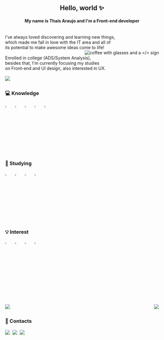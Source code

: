 ## <p align=center>Hello, world :sparkles:</p>

#### <p align=center>My name is Thaís Araujo and I'm a Front-end developer</p>

<p align=left><br>I've always loved discovering and learning new things, 
<br>which made me fall in love with the IT area and all of 
<br>its potential to make awesome ideas come to life! 
<br><img align=right src="https://i.imgur.com/pkVQLw5.png" alt="coffee with glasses and a </> sign">
<br>Enrolled in college (ADS/System Analysis), 
<br>besides that, I'm currently focusing my studies 
<br>on Front-end and UI design, also interested in UX.
<br><br><a href="https://thaisaraujo.vercel.app/" target=”_blank”><img src="https://img.shields.io/badge/%E2%99%A1-Portfolio-%2300684c?style=plastic" /></a></p>

##

### 💻 Knowledge
<img src="https://cdn.jsdelivr.net/gh/devicons/devicon/icons/html5/html5-original.svg" width="4%" title="HTML5" alt="HTML5" />&nbsp;&nbsp;
<img src="https://cdn.jsdelivr.net/gh/devicons/devicon/icons/css3/css3-original.svg" width="4%" title="CSS3" alt="CSS3" />&nbsp;&nbsp;
<img src="https://cdn.jsdelivr.net/gh/devicons/devicon/icons/sass/sass-original.svg" width="4%" title="Sass" alt="Sass" />&nbsp;&nbsp;
<img src="https://cdn.jsdelivr.net/gh/devicons/devicon/icons/figma/figma-original.svg" width="4%" title="Figma" alt="Figma" />&nbsp;&nbsp;
<img src="https://cdn.jsdelivr.net/gh/devicons/devicon/icons/javascript/javascript-original.svg" width="4%" title="JavaScript" alt="JavaScript" />
<br>
### 🌱 Studying
<img src="https://cdn.jsdelivr.net/gh/devicons/devicon/icons/react/react-original.svg" width="4%" title="React JS" alt="React JS" />&nbsp;&nbsp;
<img src="https://cdn.jsdelivr.net/gh/devicons/devicon/icons/bootstrap/bootstrap-original.svg" width="4%" title="Bootstrap" alt="Bootstrap" />&nbsp;&nbsp;
<img src="https://cdn.jsdelivr.net/gh/devicons/devicon/icons/git/git-original.svg" width="4%" title="Git" alt="Git" />&nbsp;&nbsp;
<img src="https://cdn.jsdelivr.net/gh/devicons/devicon/icons/mysql/mysql-original.svg" width="4%" title="MySQL" alt="MySQL" />
<br>
### 💡 Interest
<img src="https://cdn.jsdelivr.net/gh/devicons/devicon/icons/nextjs/nextjs-original.svg" width="4%" title="Next JS" alt="Next JS" />&nbsp;&nbsp;
<img src="https://cdn.jsdelivr.net/gh/devicons/devicon/icons/typescript/typescript-plain.svg" width="4%" title="Typescript" alt="Typescript" />&nbsp;&nbsp;
<img src="https://cdn.jsdelivr.net/gh/devicons/devicon/icons/firebase/firebase-plain.svg" width="4%" title="Firebase" alt="Firebase" />&nbsp;&nbsp;
<img src="https://cdn.jsdelivr.net/gh/devicons/devicon/icons/linux/linux-original.svg" width="4%" title="Linux" alt="Linux" />

##

<br><a href="https://github.com/thais95/github-readme-stats">
  <img src="https://github-readme-stats.vercel.app/api?username=thais95&count_private=true&show_icons=true&theme=gotham&border_color=000001&include_all_commits=true&hide_rank=true" />
</a>
<a href="https://github.com/thais95/convoychat">
  <img align="right" src="https://github-readme-stats.vercel.app/api/top-langs/?username=thais95&theme=gotham&border_color=000001" />
</a>

##

### <div>💬 Contacts

<a href="https://www.linkedin.com/in/thaiscdaraujo/" target=”_blank”><img align=center src="https://img.shields.io/badge/LinkedIn-0077B5?style=for-the-badge&logo=linkedin&logoColor=white&style=plastic"></a>&nbsp;
  <a href="https://www.instagram.com/thaiscdaraujo/" target=”_blank”><img align=center src="https://img.shields.io/badge/Instagram-E4405F?style=for-the-badge&logo=instagram&logoColor=white&style=shield"></a>&nbsp;
<a href="mailto:thaiscdaraujo95@gmail.com" target=”_blank”><img align=center src="https://img.shields.io/badge/Gmail-D14836?style=for-the-badge&logo=gmail&logoColor=white&style=shield"></a>
